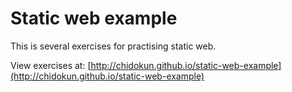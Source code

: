 # Static web example
This is several exercises for practising static web.

View exercises at: [http://chidokun.github.io/static-web-example](http://chidokun.github.io/static-web-example)
